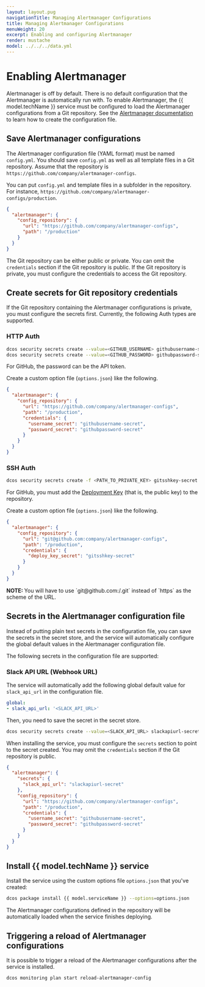 ```yaml
---
layout: layout.pug
navigationTitle: Managing Alertmanager Configurations
title: Managing Alertmanager Configurations
menuWeight: 20
excerpt: Enabling and configuring Alertmanager
render: mustache
model: ../../../data.yml
---
```


# Enabling Alertmanager

Alertmanager is off by default.
There is no default configuration that the Alertmanager is automatically run with.
To enable Alertmanager, the {{ model.techName }} service must be configured to load the Alertmanager configurations from a Git repository.
See the [Alertmanager documentation](https://prometheus.io/docs/alerting/configuration/) to learn how to create the configuration file.

## Save Alertmanager configurations

The Alertmanager configuration file (YAML format) must be named `config.yml`.
You should save `config.yml` as well as all template files in a Git repository.
Assume that the repository is `https://github.com/company/alertmanager-configs`.

You can put `config.yml` and template files in a subfolder in the repository.
For instance, `https://github.com/company/alertmanager-configs/production`.

```json
{
  "alertmanager": {
    "config_repository": {
      "url": "https://github.com/company/alertmanager-configs",
      "path": "/production"
    }
  }
}
```

The Git repository can be either public or private.
You can omit the `credentials` section if the Git repository is public.
If the Git repository is private, you must configure the credentials to access the Git repository.

## Create secrets for Git repository credentials

If the Git repository containing the Alertmanager configurations is private, you must configure the secrets first.
Currently, the following Auth types are supported.

### HTTP Auth

```bash
dcos security secrets create --value=<GITHUB_USERNAME> githubusername-secret
dcos security secrets create --value=<GITHUB_PASSWORD> githubpassword-secret
```

For GitHub, the password can be the API token.

Create a custom option file (`options.json`) like the following.

```json
{
  "alertmanager": {
    "config_repository": {
      "url": "https://github.com/company/alertmanager-configs",
      "path": "/production",
      "credentials": {
        "username_secret": "githubusername-secret",
        "password_secret": "githubpassword-secret"
      }
    }
  }
}
```

### SSH Auth

```bash
dcos security secrets create -f <PATH_TO_PRIVATE_KEY> gitsshkey-secret
```

For GitHub, you must add the [Deployment Key](https://developer.github.com/v3/guides/managing-deploy-keys/#deploy-keys) (that is, the public key) to the repository.

Create a custom option file (`options.json`) like the following.

```json
{
  "alertmanager": {
    "config_repository": {
      "url": "git@github.com:company/alertmanager-configs",
      "path": "/production",
      "credentials": {
        "deploy_key_secret": "gitsshkey-secret"
      }
    }
  }
}
```

<p class="message--note"><strong>NOTE: </strong>You will have to use `git@github.com:<USER>/<REPO>.git` instead of `https` as the scheme of the URL.</p>

## Secrets in the Alertmanager configuration file

Instead of putting plain text secrets in the configuration file, you can save the secrets in the secret store, and the service will automatically configure the global default values in the Alertmanager configuration file.

The following secrets in the configuration file are supported:

### Slack API URL (Webhook URL)

The service will automatically add the following global default value for `slack_api_url` in the configuration file.

```yaml
global:
- slack_api_url: '<SLACK_API_URL>'
```

Then, you need to save the secret in the secret store.

```bash
dcos security secrets create --value=<SLACK_API_URL> slackapiurl-secret
```

When installing the service, you must configure the `secrets` section to point to the secret created.
You may omit the `credentials` section if the Git repository is public.

```json
{
  "alertmanager": {
    "secrets": {
      "slack_api_url": "slackapiurl-secret"
    },
    "config_repository": {
      "url": "https://github.com/company/alertmanager-configs",
      "path": "/production",
      "credentials": {
        "username_secret": "githubusername-secret",
        "password_secret": "githubpassword-secret"
      }
    }
  }
}
```

## Install {{ model.techName }} service

Install the service using the custom options file `options.json` that you've created:

```bash
dcos package install {{ model.serviceName }} --options=options.json
```

The Alertmanager configurations defined in the repository will be automatically loaded when the service finishes deploying.

## Triggering a reload of Alertmanager configurations

It is possible to trigger a reload of the Alertmanager configurations after the service is installed.

```bash
dcos monitoring plan start reload-alertmanager-config
```

